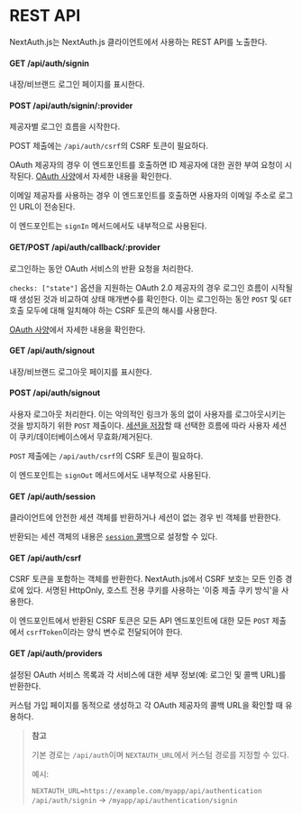 # REST API

NextAuth.js는 NextAuth.js 클라이언트에서 사용하는 REST API를 노출한다.

#### GET /api/auth/signin

내장/비브랜드 로그인 페이지를 표시한다.

#### POST /api/auth/signin/:provider

제공자별 로그인 흐름을 시작한다.

POST 제출에는 `/api/auth/csrf`의 CSRF 토큰이 필요하다.

OAuth 제공자의 경우 이 엔드포인트를 호출하면 ID 제공자에 대한 권한 부여 요청이 시작된다. [OAuth 사양](https://datatracker.ietf.org/doc/html/rfc6749#section-4.1.1)에서 자세한 내용을 확인한다.

이메일 제공자를 사용하는 경우 이 엔드포인트를 호출하면 사용자의 이메일 주소로 로그인 URL이 전송된다.

이 엔드포인트는 `signIn` 메서드에서도 내부적으로 사용된다.

#### GET/POST /api/auth/callback/:provider

로그인하는 동안 OAuth 서비스의 반환 요청을 처리한다.

`checks: ["state"]` 옵션을 지원하는 OAuth 2.0 제공자의 경우 로그인 흐름이 시작될 때 생성된 것과 비교하여 상태 매개변수를 확인한다. 이는 로그인하는 동안 `POST` 및 `GET` 호출 모두에 대해 일치해야 하는 CSRF 토큰의 해시를 사용한다.

[OAuth 사양](https://datatracker.ietf.org/doc/html/rfc6749#section-4.1.2)에서 자세한 내용을 확인한다.

#### GET /api/auth/signout

내장/비브랜드 로그아웃 페이지를 표시한다.

#### POST /api/auth/signout

사용자 로그아웃 처리한다. 이는 악의적인 링크가 동의 없이 사용자를 로그아웃시키는 것을 방지하기 위한 `POST` 제출이다. [세션을 저장](https://next-auth.js.org/configuration/options#session)할 때 선택한 흐름에 따라 사용자 세션이 쿠키/데이터베이스에서 무효화/제거된다.

`POST` 제출에는 `/api/auth/csrf`의 CSRF 토큰이 필요하다.

이 엔드포인트는 `signOut` 메서드에서도 내부적으로 사용된다.

#### GET /api/auth/session

클라이언트에 안전한 세션 객체를 반환하거나 세션이 없는 경우 빈 객체를 반환한다.

반환되는 세션 객체의 내용은 [`session` 콜백](https://next-auth.js.org/configuration/callbacks#session-callback)으로 설정할 수 있다.

#### GET /api/auth/csrf

CSRF 토큰을 포함하는 객체를 반환한다. NextAuth.js에서 CSRF 보호는 모든 인증 경로에 있다. 서명된 HttpOnly, 호스트 전용 쿠키를 사용하는 '이중 제출 쿠키 방식'을 사용한다.

이 엔드포인트에서 반환된 CSRF 토큰은 모든 API 엔드포인트에 대한 모든 `POST` 제출에서 `csrfToken`이라는 양식 변수로 전달되어야 한다.

#### GET /api/auth/providers

설정된 OAuth 서비스 목록과 각 서비스에 대한 세부 정보(예: 로그인 및 콜백 URL)를 반환한다.

커스텀 가입 페이지를 동적으로 생성하고 각 OAuth 제공자의 콜백 URL을 확인할 때 유용하다.

> **참고**
>
> 기본 경로는 `/api/auth`이며 `NEXTAUTH_URL`에서 커스텀 경로를 지정할 수 있다.
>
> 예시:
>
> `NEXTAUTH_URL=https://example.com/myapp/api/authentication`
> `/api/auth/signin` → `/myapp/api/authentication/signin`
